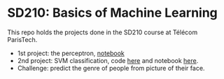 
# SD210: Basics of Machine Learning

This repo holds the projects done in the SD210 course at Télécom ParisTech.

- 1st project: the perceptron, [notebook](https://github.com/LoicH/SD210/blob/master/TP1.ipynb)
- 2nd project: SVM classification, code [here](https://github.com/LoicH/SD210/tree/master/TP2_SVM) and notebook [here](https://github.com/LoicH/SD210/blob/master/TP2_SVM/TP2.ipynb).
- Challenge: predict the genre of people from picture of their face.
